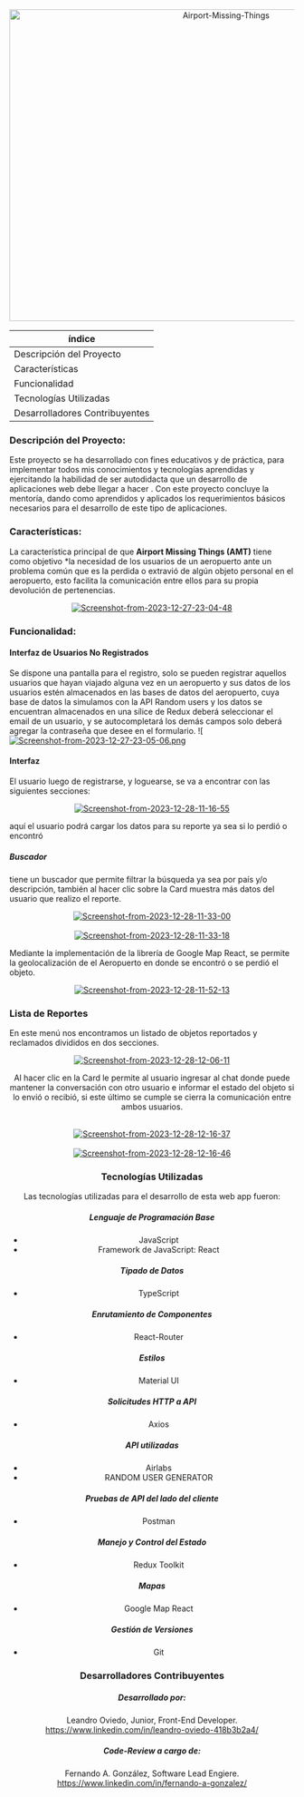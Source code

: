 <div align="center">
<a href='https://postimages.org/' target='_blank'><img src='https://i.postimg.cc/xTJTKx9V/Airport-Missing-Things.png' border='0' alt='Airport-Missing-Things' Width=750px height=550px /></a>
</div>

| índice                         |
| ------------------------------ |
| Descripción del Proyecto       |
| Características                |
| Funcionalidad                  |
| Tecnologías Utilizadas         |
| Desarrolladores Contribuyentes |

### Descripción del Proyecto:

Este proyecto se ha desarrollado con fines educativos y de práctica, para implementar todos mis conocimientos y tecnologías aprendidas y ejercitando la habilidad de ser autodidacta que un desarrollo de aplicaciones web debe llegar a hacer .
Con este proyecto concluye la mentoría, dando como aprendidos y aplicados los requerimientos básicos necesarios para el desarrollo de este tipo de aplicaciones.

### Características:

La característica principal de que **Airport Missing Things (AMT)** tiene como objetivo \*la necesidad de los usuarios de un aeropuerto ante un problema común que es la perdida o extravió de algún objeto personal en el aeropuerto, esto facilita la comunicación entre ellos para su propia devolución de pertenencias.

<div align="center">
  <a href="https://ibb.co/VHcbVqh"><img src="https://i.ibb.co/hXJrsmn/Screenshot-from-2023-12-27-23-04-48.png" alt="Screenshot-from-2023-12-27-23-04-48" border="0"></a>
</div>

### Funcionalidad:

#### Interfaz de Usuarios No Registrados

Se dispone una pantalla para el registro, solo se pueden registrar aquellos usuarios que hayan viajado alguna vez en un aeropuerto y sus datos de los usuarios estén almacenados en las bases de datos del aeropuerto, cuya base de datos la simulamos con la API Random users y los datos se encuentran almacenados en una sílice de Redux deberá seleccionar el email de un usuario, y se autocompletará los demás campos solo deberá agregar la contraseña que desee en el formulario.
![[![Screenshot-from-2023-12-27-23-05-06.png](https://i.postimg.cc/tJjpgkBm/Screenshot-from-2023-12-27-23-05-06.png)](https://postimg.cc/FdD2Wy5j)

#### Interfaz

El usuario luego de registrarse, y loguearse, se va a encontrar con las siguientes secciones:

<div align="center">
<a href="https://ibb.co/4KBZ43C"><img src="https://i.ibb.co/mbQChgd/Screenshot-from-2023-12-28-11-16-55.png" alt="Screenshot-from-2023-12-28-11-16-55" border="0"></a>
</div>

aquí el usuario podrá cargar los datos para su reporte ya sea si lo perdió o encontró

##### Buscador

tiene un buscador que permite filtrar la búsqueda ya sea por país y/o descripción, también al hacer clic sobre la Card muestra más datos del usuario que realizo el reporte.

<div align="center">
<a href="https://ibb.co/x1hxw8Z"><img src="https://i.ibb.co/pf2YNrq/Screenshot-from-2023-12-28-11-33-00.png" alt="Screenshot-from-2023-12-28-11-33-00" border="0"></a>
</div>
<br>
<div align="center">
<a href="https://ibb.co/QrmGcz6"><img src="https://i.ibb.co/PwC8Y35/Screenshot-from-2023-12-28-11-33-18.png" alt="Screenshot-from-2023-12-28-11-33-18" border="0"></a>
</div>

Mediante la implementación de la librería de Google Map React, se permite la geolocalización de el Aeropuerto en donde se encontró o se perdió el objeto.

<div align="center">
<a href="https://ibb.co/zFk3fTZ"><img src="https://i.ibb.co/1MSC2tT/Screenshot-from-2023-12-28-11-52-13.png" alt="Screenshot-from-2023-12-28-11-52-13" border="0"></a>
</div>

### Lista de Reportes

En este menú nos encontramos un listado de objetos reportados y reclamados divididos en dos secciones.

<div align="center">
<a href="https://ibb.co/XpM25BY"><img src="https://i.ibb.co/3WQrFXR/Screenshot-from-2023-12-28-12-06-11.png" alt="Screenshot-from-2023-12-28-12-06-11" border="0"></a> 
<div/>

Al hacer clic en la Card le permite al usuario ingresar al chat donde puede mantener la conversación con otro usuario e informar el estado del objeto si lo envió o recibió, si este último se cumple se cierra la comunicación entre ambos usuarios.

  <br>
 <div align="center">
<a href="https://ibb.co/yBzgnGK"><img src="https://i.ibb.co/YT5f7YJ/Screenshot-from-2023-12-28-12-16-37.png" alt="Screenshot-from-2023-12-28-12-16-37" border="0"></a>
<div/>
<br>
 <div align="center">
<a href="https://ibb.co/P5Vwh1S"><img src="https://i.ibb.co/zStGRPk/Screenshot-from-2023-12-28-12-16-46.png" alt="Screenshot-from-2023-12-28-12-16-46" border="0"></a>
 <div/>
 
### Tecnologías Utilizadas
Las tecnologías utilizadas para el desarrollo de esta web app fueron:
##### Lenguaje de Programación Base
- JavaScript 
- Framework de JavaScript: React
##### Tipado de Datos
- TypeScript
##### Enrutamiento de Componentes
- React-Router
##### Estilos
- Material UI
##### Solicitudes HTTP a API
- Axios
#####  API utilizadas 
- Airlabs
- RANDOM USER GENERATOR
##### Pruebas de API del lado del cliente 
- Postman
##### Manejo y Control del Estado
- Redux Toolkit
##### Mapas
- Google Map React
##### Gestión de Versiones
- Git
### Desarrolladores Contribuyentes
##### Desarrollado por:
Leandro Oviedo, Junior, Front-End Developer.
https://www.linkedin.com/in/leandro-oviedo-418b3b2a4/
##### Code-Review a cargo de:
Fernando A. González, Software Lead Engiere.
https://www.linkedin.com/in/fernando-a-gonzalez/
